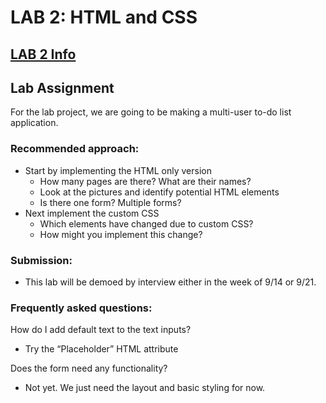 # LAB 2: HTML and CSS

## [LAB 2 Info](https://adamtilson.github.io/labs/ense-374/lab-2/)

## Lab Assignment

For the lab project, we are going to be making a multi-user to-do list application.

### Recommended approach:

- Start by implementing the HTML only version 
    - How many pages are there? What are their names?
    - Look at the pictures and identify potential HTML elements
    - Is there one form? Multiple forms?
- Next implement the custom CSS
    - Which elements have changed due to custom CSS?
    - How might you implement this change?

### Submission:

- This lab will be demoed by interview either in the week of 9/14 or 9/21.


### Frequently asked questions:

How do I add default text to the text inputs?

- Try the “Placeholder” HTML attribute

Does the form need any functionality?

- Not yet. We just need the layout and basic styling for now.

